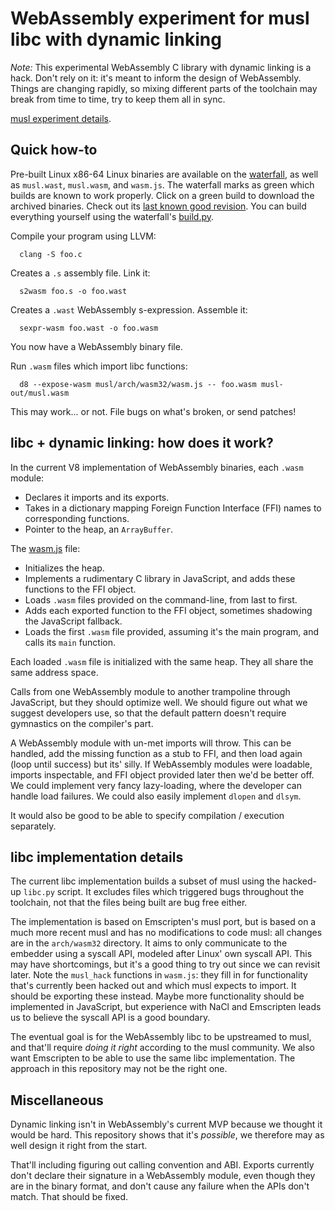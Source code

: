 # WebAssembly experiment for musl libc with dynamic linking

*Note:* This experimental WebAssembly C library with dynamic linking is a
hack. Don't rely on it: it's meant to inform the design of WebAssembly. Things
are changing rapidly, so mixing different parts of the toolchain may break from
time to time, try to keep them all in sync.

[musl experiment details](https://github.com/WebAssembly/musl/blob/landing-branch/README.md).

## Quick how-to

Pre-built Linux x86-64 Linux binaries are available on the
[waterfall](https://wasm-stat.us), as well as `musl.wast`, `musl.wasm`, and
`wasm.js`.  The waterfall marks as green which builds are known to work
properly. Click on a green build to download the archived binaries. Check out
its [last known good revision](https://storage.googleapis.com/wasm-llvm/builds/git/lkgr).
You can build everything yourself using the waterfall's
[build.py](https://github.com/WebAssembly/waterfall/tree/master/src/build.py).

Compile your program using LLVM:
```
  clang -S foo.c
```
Creates a `.s` assembly file. Link it:
```
  s2wasm foo.s -o foo.wast
```
Creates a `.wast` WebAssembly s-expression. Assemble it:
```
  sexpr-wasm foo.wast -o foo.wasm
```
You now have a WebAssembly binary file.

Run `.wasm` files which import libc functions:
```
  d8 --expose-wasm musl/arch/wasm32/wasm.js -- foo.wasm musl-out/musl.wasm
```
This may work... or not. File bugs on what's broken, or send patches!

## libc + dynamic linking: how does it work?

In the current V8 implementation of WebAssembly binaries, each `.wasm` module:

* Declares it imports and its exports.
* Takes in a dictionary mapping Foreign Function Interface (FFI) names to corresponding functions.
* Pointer to the heap, an `ArrayBuffer`.

The [wasm.js](https://github.com/WebAssembly/musl/blob/wasm-prototype-1/arch/wasm32/wasm.js) file:

* Initializes the heap.
* Implements a rudimentary C library in JavaScript, and adds these functions to the FFI object.
* Loads `.wasm` files provided on the command-line, from last to first.
* Adds each exported function to the FFI object, sometimes shadowing the JavaScript fallback.
* Loads the first `.wasm` file provided, assuming it's the main program, and calls its `main` function.

Each loaded `.wasm` file is initialized with the same heap. They all share the
same address space.

Calls from one WebAssembly module to another trampoline through JavaScript, but
they should optimize well. We should figure out what we suggest developers use,
so that the default pattern doesn't require gymnastics on the compiler's part.

A WebAssembly module with un-met imports will throw. This can be handled, add
the missing function as a stub to FFI, and then load again (loop until success)
but its' silly. If WebAssembly modules were loadable, imports inspectable, and
FFI object provided later then we'd be better off. We could implement very fancy
lazy-loading, where the developer can handle load failures. We could also easily
implement `dlopen` and `dlsym`.

It would also be good to be able to specify compilation / execution separately.

## libc implementation details

The current libc implementation builds a subset of musl using the hacked-up
`libc.py` script. It excludes files which triggered bugs throughout the
toolchain, not that the files being built are bug free either.

The implementation is based on Emscripten's musl port, but is based on a much
more recent musl and has no modifications to code musl: all changes are in the
`arch/wasm32` directory. It aims to only communicate to the embedder using a
syscall API, modeled after Linux' own syscall API. This may have shortcomings,
but it's a good thing to try out since we can revisit later. Note the
`musl_hack` functions in `wasm.js`: they fill in for functionality that's
currently been hacked out and which musl expects to import. It should be
exporting these instead. Maybe more functionality should be implemented in
JavaScript, but experience with NaCl and Emscripten leads us to believe the
syscall API is a good boundary.

The eventual goal is for the WebAssembly libc to be upstreamed to musl, and
that'll require *doing it right* according to the musl community. We also want
Emscripten to be able to use the same libc implementation. The approach in this
repository may not be the right one.

## Miscellaneous

Dynamic linking isn't in WebAssembly's current MVP because we thought it would
be hard. This repository shows that it's *possible*, we therefore may as well
design it right from the start.

That'll including figuring out calling convention and ABI. Exports currently
don't declare their signature in a WebAssembly module, even though they are in
the binary format, and don't cause any failure when the APIs don't match. That
should be fixed.
